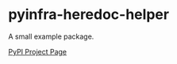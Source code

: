 # pyinfra-heredoc-helper

A small example package.

[PyPI Project Page](https://pypi.org/project/pyinfra-heredoc-helper)